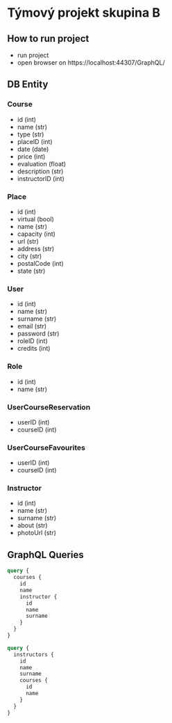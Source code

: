 # Týmový projekt skupina B

## How to run project
- run project
- open browser on https://localhost:44307/GraphQL/

## DB Entity

### Course
- id (int)
- name (str)
- type (str)
- placeID (int)
- date (date)
- price (int)
- evaluation (float)
- description (str)
- instructorID (int)

### Place
- id (int)
- virtual (bool)
- name (str)
- capacity (int)
- url (str)
- address (str)
- city (str)
- postalCode (int)
- state (str)

### User
- id (int)
- name (str)
- surname (str)
- email (str)
- password (str)
- roleID (int)
- credits (int)

### Role
- id (int)
- name (str)

### UserCourseReservation
- userID (int)
- courseID (int)

### UserCourseFavourites
- userID (int)
- courseID (int)

### Instructor
- id (int)
- name (str)
- surname (str)
- about (str)
- photoUrl (str)

## GraphQL Queries

```GraphQl
query {
  courses {
    id
    name
    instructor {
      id
      name
      surname
    }
  }
}

query {
  instructors {
    id
    name
    surname
    courses {
      id
      name
    }
  }
}
```